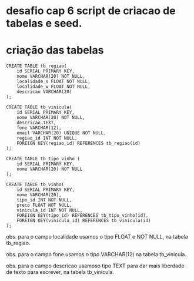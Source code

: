 # desafio cap 6 script de criacao de tabelas e seed.


# criação das tabelas

```
CREATE TABLE tb_regiao(
	id SERIAL PRIMARY KEY,
	nome VARCHAR(20) NOT NULL,
	localidade_s FLOAT NOT NULL,
	localidade_w FLOAT NOT NULL,
	descricao VARCHAR(20)
);

CREATE TABLE tb_vinicula(
	id SERIAL PRIMARY KEY,
	nome VARCHAR(20) NOT NULL,
	descricao TEXT,	
	fone VARCHAR(12),
	email VARCHAR(20) UNIQUE NOT NULL,
	regiao_id INT NOT NULL,
	FOREIGN KEY(regiao_id) REFERENCES tb_regiao(id)
);

CREATE TABLE tb_tipo_vinho (
	id SERIAL PRIMARY KEY,
	nome VARCHAR(20) NOT NULL
);

CREATE TABLE tb_vinho(
	id SERIAL PRIMARY KEY,
	nome VARCHAR(20),
	tipo_id INT NOT NULL,
	preco FLOAT NOT NULL,
	vinicula_id INT NOT NULL,
	FOREIGN KEY(tipo_id) REFERENCES tb_tipo_vinho(id),
	FOREIGN KEY(vinicula_id) REFERENCES tb_vinicula(id)
);
```
obs. para o campo localidade usamos o tipo FLOAT e NOT NULL, na tabela tb_regiao.

obs. para o campo fone usamos o tipo VARCHAR(12) na tabela tb_vinicula.

obs. para o campo descricao usamoso tipo TEXT para dar mais liberdade de texto para escrever, na tabela tb_vinicula.



